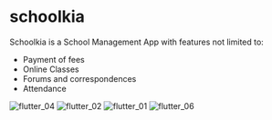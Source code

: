 # schoolkia

Schoolkia is a School Management App  with features not limited to:

- Payment of fees
- Online Classes
- Forums and correspondences
- Attendance


![flutter_04](https://user-images.githubusercontent.com/34428244/97780849-7f95f100-1b87-11eb-9b48-4ac88ae51f71.png)
![flutter_02](https://user-images.githubusercontent.com/34428244/97780851-83297800-1b87-11eb-9506-aae9dae6c0dc.png)
![flutter_01](https://user-images.githubusercontent.com/34428244/97780853-858bd200-1b87-11eb-9ff3-57465c302b60.png)
![flutter_06](https://user-images.githubusercontent.com/34428244/97780862-8e7ca380-1b87-11eb-9070-c5cbe40b75f7.png)
